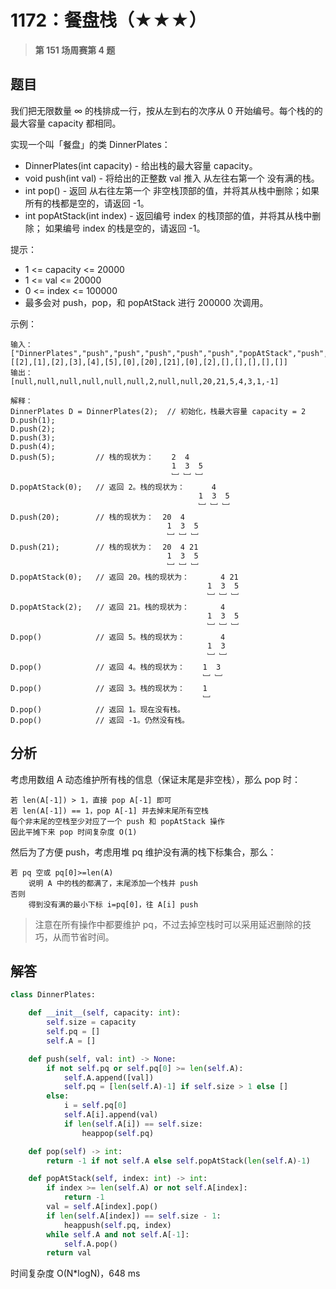 # 1172：餐盘栈（★★★）


> **第 151 场周赛第 4 题**

## 题目

我们把无限数量 ∞ 的栈排成一行，按从左到右的次序从 0 开始编号。每个栈的的最大容量 capacity 都相同。

实现一个叫「餐盘」的类 DinnerPlates：
- DinnerPlates(int capacity) - 给出栈的最大容量 capacity。
- void push(int val) - 将给出的正整数 val 推入 从左往右第一个 没有满的栈。
- int pop() - 返回 从右往左第一个 非空栈顶部的值，并将其从栈中删除；如果所有的栈都是空的，请返回 -1。
- int popAtStack(int index) - 返回编号 index 的栈顶部的值，并将其从栈中删除；
如果编号 index 的栈是空的，请返回 -1。

提示：
- 1 <= capacity <= 20000
- 1 <= val <= 20000
- 0 <= index <= 100000
- 最多会对 push，pop，和 popAtStack 进行 200000 次调用。

示例：

    输入： 
    ["DinnerPlates","push","push","push","push","push","popAtStack","push","push","popAtStack","popAtStack","pop","pop","pop","pop","pop"]
    [[2],[1],[2],[3],[4],[5],[0],[20],[21],[0],[2],[],[],[],[],[]]
    输出：
    [null,null,null,null,null,null,2,null,null,20,21,5,4,3,1,-1]
    
    解释：
    DinnerPlates D = DinnerPlates(2);  // 初始化，栈最大容量 capacity = 2
    D.push(1);
    D.push(2);
    D.push(3);
    D.push(4);
    D.push(5);         // 栈的现状为：    2  4
                                        1  3  5
                                        ﹈ ﹈ ﹈
    D.popAtStack(0);   // 返回 2。栈的现状为：      4
                                              1  3  5
                                              ﹈ ﹈ ﹈
    D.push(20);        // 栈的现状为：  20  4
                                       1  3  5
                                       ﹈ ﹈ ﹈
    D.push(21);        // 栈的现状为：  20  4 21
                                       1  3  5
                                       ﹈ ﹈ ﹈
    D.popAtStack(0);   // 返回 20。栈的现状为：       4 21
                                                1  3  5
                                                ﹈ ﹈ ﹈
    D.popAtStack(2);   // 返回 21。栈的现状为：       4
                                                1  3  5
                                                ﹈ ﹈ ﹈ 
    D.pop()            // 返回 5。栈的现状为：        4
                                                1  3 
                                                ﹈ ﹈  
    D.pop()            // 返回 4。栈的现状为：    1  3 
                                               ﹈ ﹈   
    D.pop()            // 返回 3。栈的现状为：    1 
                                               ﹈   
    D.pop()            // 返回 1。现在没有栈。
    D.pop()            // 返回 -1。仍然没有栈。
 


## 分析

考虑用数组 A 动态维护所有栈的信息（保证末尾是非空栈），那么 pop 时：

    若 len(A[-1]) > 1，直接 pop A[-1] 即可
    若 len(A[-1]) == 1，pop A[-1] 并去掉末尾所有空栈
    每个非末尾的空栈至少对应了一个 push 和 popAtStack 操作
    因此平摊下来 pop 时间复杂度 O(1)

然后为了方便 push，考虑用堆 pq 维护没有满的栈下标集合，那么：

    若 pq 空或 pq[0]>=len(A)
        说明 A 中的栈的都满了，末尾添加一个栈并 push
    否则
        得到没有满的最小下标 i=pq[0]，往 A[i] push

> 注意在所有操作中都要维护 pq，不过去掉空栈时可以采用延迟删除的技巧，从而节省时间。

## 解答

```python
class DinnerPlates:

    def __init__(self, capacity: int):
        self.size = capacity
        self.pq = []
        self.A = []

    def push(self, val: int) -> None:
        if not self.pq or self.pq[0] >= len(self.A):
            self.A.append([val])
            self.pq = [len(self.A)-1] if self.size > 1 else []
        else:
            i = self.pq[0]
            self.A[i].append(val)
            if len(self.A[i]) == self.size:
                heappop(self.pq)

    def pop(self) -> int:
        return -1 if not self.A else self.popAtStack(len(self.A)-1)

    def popAtStack(self, index: int) -> int:
        if index >= len(self.A) or not self.A[index]:
            return -1
        val = self.A[index].pop()
        if len(self.A[index]) == self.size - 1:
            heappush(self.pq, index)
        while self.A and not self.A[-1]:
            self.A.pop()
        return val
```
时间复杂度 O(N*logN)，648 ms

